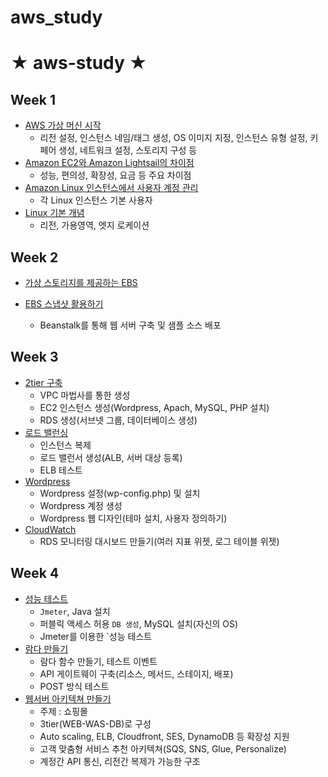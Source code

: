 # aws_study
# ★ aws-study ★

## Week 1

- [AWS 가상 머신 시작](https://github.com/chanwoo9730/aws_study/blob/main/Week%201/Linux%20%EA%B0%80%EC%83%81%EB%A8%B8%EC%8B%A0%20%EC%8B%9C%EC%9E%91.md)
  - 리전 설정, 인스턴스 네임/태그 생성, OS 이미지 지정, 인스턴스 유형 설정, 키 페어 생성, 네트워크 설정, 스토리지 구성 등 
- [Amazon EC2와 Amazon Lightsail의 차이점](https://github.com/chanwoo9730/aws_study/blob/main/Week%201/Amazon%20EC2%EC%99%80%20Amazon%20Lightsail%EC%9D%98%20%EC%B0%A8%EC%9D%B4%EC%A0%90.md) 
  - 성능, 편의성, 확장성, 요금 등 주요 차이점
- [Amazon Linux 인스턴스에서 사용자 계정 관리](https://github.com/chanwoo9730/aws_study/blob/main/Week%201/3_%20Amazon%20Linux%20%EC%9D%B8%EC%8A%A4%ED%84%B4%EC%8A%A4%EC%97%90%EC%84%9C%20%EC%82%AC%EC%9A%A9%EC%9E%90%20%EA%B3%84%EC%A0%95%20%EA%B4%80%EB%A6%AC.md)
  - 각 Linux 인스턴스 기본 사용자
- [Linux 기본 개념](https://github.com/chanwoo9730/aws_study/blob/main/Week%201/4_%20AWS%20%EA%B8%B0%EB%B3%B8%EA%B0%9C%EB%85%90.md) 
  - 리전, 가용영역, 엣지 로케이션

## Week 2

- [가상 스토리지를 제공하는 EBS](https://github.com/chanwoo9730/aws_study/blob/main/Week%202/5_%20%EA%B0%80%EC%83%81%20%EC%8A%A4%ED%86%A0%EB%A6%AC%EC%A7%80%EB%A5%BC%20%EC%A0%9C%EA%B3%B5%ED%95%98%EB%8A%94%20EBS.md)
	
- [EBS 스냅샷 활용하기](https://github.com/chanwoo9730/aws_study/blob/main/Week%202/6_%20EBS%20%EC%8A%A4%EB%83%85%EC%83%B7%20%ED%99%9C%EC%9A%A9%ED%95%98%EA%B8%B0.md)
	- Beanstalk를 통해 웹 서버 구축 및 샘플 소스 배포

## Week 3

- [2tier 구축](https://github.com/khyup0629/aws-study/blob/main/week_3/2tier_%EA%B5%AC%EC%B6%95.md#2tier-%EA%B5%AC%EC%B6%95)
	- VPC 마법사를 통한 생성
	- EC2 인스턴스 생성(Wordpress, Apach, MySQL, PHP 설치)
	- RDS 생성(서브넷 그룹, 데이터베이스 생성)
- [로드 밸런싱](https://github.com/khyup0629/aws-study/blob/main/week_3/ELB.md#%EB%A1%9C%EB%93%9C%EB%B0%B8%EB%9F%B0%EC%8B%B1load-balancing)
	- 인스턴스 복제
	- 로드 밸런서 생성(ALB, 서버 대상 등록)
	- ELB 테스트
- [Wordpress](https://github.com/khyup0629/aws-study/blob/main/week_3/Wordpress.md#wordpress)
	- Wordpress 설정(wp-config.php) 및 설치
	- Wordpress 계정 생성
	- Wordpress 웹 디자인(테마 설치, 사용자 정의하기)
- [CloudWatch](https://github.com/khyup0629/aws-study/blob/main/week_3/CloudWatch.md#cloudwatch-%EC%82%AC%EC%9A%A9%EB%B2%95)
	- RDS 모니터링 대시보드 만들기(여러 지표 위젯, 로그 테이블 위젯)

## Week 4

- [성능 테스트](https://github.com/khyup0629/aws-study/blob/main/week_4/%EC%84%B1%EB%8A%A5_%ED%85%8C%EC%8A%A4%ED%8A%B8.md#%EC%84%B1%EB%8A%A5-%ED%85%8C%EC%8A%A4%ED%8A%B8)
	- `Jmeter`, Java 설치
	- 퍼블릭 액세스 허용 `DB 생성`, MySQL 설치(자신의 OS)
	- Jmeter를 이용한 `성능 테스트
- [람다 만들기](https://github.com/khyup0629/aws-study/blob/main/week_4/AWS_lambda.md#aws-lambda)
	- 람다 함수 만들기, 테스트 이벤트
	- API 게이트웨이 구축(리소스, 메서드, 스테이지, 배포)
	- POST 방식 테스트
- [웹서버 아키텍쳐 만들기](https://github.com/khyup0629/aws-study/blob/main/week_4/AWS_Webserver_Architecture.md#aws-%EC%9B%B9%EC%84%9C%EB%B2%84-%EC%95%84%ED%82%A4%ED%85%8D%EC%B3%90)
	- 주제 : 쇼핑몰
	- 3tier(WEB-WAS-DB)로 구성
	- Auto scaling, ELB, Cloudfront, SES, DynamoDB 등 확장성 지원
	- 고객 맞춤형 서비스 추천 아키텍쳐(SQS, SNS, Glue, Personalize)
	- 계정간 API 통신, 리전간 복제가 가능한 구조
